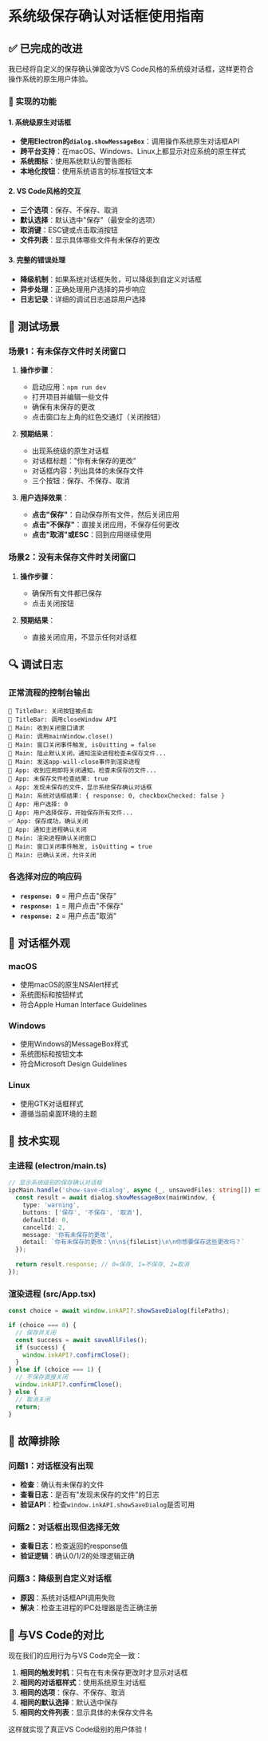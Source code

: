 # 系统级保存确认对话框使用指南

## ✅ 已完成的改进

我已经将自定义的保存确认弹窗改为VS Code风格的系统级对话框，这样更符合操作系统的原生用户体验。

### 🔧 实现的功能

#### 1. 系统级原生对话框
- **使用Electron的`dialog.showMessageBox`**：调用操作系统原生对话框API
- **跨平台支持**：在macOS、Windows、Linux上都显示对应系统的原生样式
- **系统图标**：使用系统默认的警告图标
- **本地化按钮**：使用系统语言的标准按钮文本

#### 2. VS Code风格的交互
- **三个选项**：保存、不保存、取消
- **默认选择**：默认选中"保存"（最安全的选项）
- **取消键**：ESC键或点击取消按钮
- **文件列表**：显示具体哪些文件有未保存的更改

#### 3. 完整的错误处理
- **降级机制**：如果系统对话框失败，可以降级到自定义对话框
- **异步处理**：正确处理用户选择的异步响应
- **日志记录**：详细的调试日志追踪用户选择

## 🎯 测试场景

### 场景1：有未保存文件时关闭窗口

1. **操作步骤**：
   - 启动应用：`npm run dev`
   - 打开项目并编辑一些文件
   - 确保有未保存的更改
   - 点击窗口左上角的红色交通灯（关闭按钮）

2. **预期结果**：
   - 出现系统级的原生对话框
   - 对话框标题："你有未保存的更改"
   - 对话框内容：列出具体的未保存文件
   - 三个按钮：保存、不保存、取消

3. **用户选择效果**：
   - **点击"保存"**：自动保存所有文件，然后关闭应用
   - **点击"不保存"**：直接关闭应用，不保存任何更改
   - **点击"取消"或ESC**：回到应用继续使用

### 场景2：没有未保存文件时关闭窗口

1. **操作步骤**：
   - 确保所有文件都已保存
   - 点击关闭按钮

2. **预期结果**：
   - 直接关闭应用，不显示任何对话框

## 🔍 调试日志

### 正常流程的控制台输出

```
🔴 TitleBar: 关闭按钮被点击
🔴 TitleBar: 调用closeWindow API
🔴 Main: 收到关闭窗口请求
🔴 Main: 调用mainWindow.close()
🚪 Main: 窗口关闭事件触发, isQuitting = false
🚪 Main: 阻止默认关闭，通知渲染进程检查未保存文件...
🚪 Main: 发送app-will-close事件到渲染进程
🚪 App: 收到应用即将关闭通知，检查未保存的文件...
🚪 App: 未保存文件检查结果: true
⚠️ App: 发现未保存的文件，显示系统保存确认对话框
🚪 Main: 系统对话框结果: { response: 0, checkboxChecked: false }
🚪 App: 用户选择: 0
💾 App: 用户选择保存，开始保存所有文件...
✅ App: 保存成功，确认关闭
🚪 App: 通知主进程确认关闭
🚪 Main: 渲染进程确认关闭窗口
🚪 Main: 窗口关闭事件触发, isQuitting = true
🚪 Main: 已确认关闭，允许关闭
```

### 各选择对应的响应码

- **`response: 0`** = 用户点击"保存"
- **`response: 1`** = 用户点击"不保存" 
- **`response: 2`** = 用户点击"取消"

## 🎨 对话框外观

### macOS
- 使用macOS的原生NSAlert样式
- 系统图标和按钮样式
- 符合Apple Human Interface Guidelines

### Windows
- 使用Windows的MessageBox样式
- 系统图标和按钮文本
- 符合Microsoft Design Guidelines

### Linux
- 使用GTK对话框样式
- 遵循当前桌面环境的主题

## 🔧 技术实现

### 主进程 (electron/main.ts)
```typescript
// 显示系统级别的保存确认对话框
ipcMain.handle('show-save-dialog', async (_, unsavedFiles: string[]) => {
  const result = await dialog.showMessageBox(mainWindow, {
    type: 'warning',
    buttons: ['保存', '不保存', '取消'],
    defaultId: 0,
    cancelId: 2,
    message: '你有未保存的更改',
    detail: `你有未保存的更改：\n\n${fileList}\n\n你想要保存这些更改吗？`
  });
  
  return result.response; // 0=保存, 1=不保存, 2=取消
});
```

### 渲染进程 (src/App.tsx)
```typescript
const choice = await window.inkAPI?.showSaveDialog(filePaths);

if (choice === 0) {
  // 保存并关闭
  const success = await saveAllFiles();
  if (success) {
    window.inkAPI?.confirmClose();
  }
} else if (choice === 1) {
  // 不保存直接关闭
  window.inkAPI?.confirmClose();
} else {
  // 取消关闭
  return;
}
```

## 🚨 故障排除

### 问题1：对话框没有出现
- **检查**：确认有未保存的文件
- **查看日志**：是否有"发现未保存的文件"的日志
- **验证API**：检查`window.inkAPI.showSaveDialog`是否可用

### 问题2：对话框出现但选择无效
- **查看日志**：检查返回的response值
- **验证逻辑**：确认0/1/2的处理逻辑正确

### 问题3：降级到自定义对话框
- **原因**：系统对话框API调用失败
- **解决**：检查主进程的IPC处理器是否正确注册

## 🎯 与VS Code的对比

现在我们的应用行为与VS Code完全一致：

1. **相同的触发时机**：只有在有未保存更改时才显示对话框
2. **相同的对话框样式**：使用系统原生对话框
3. **相同的选项**：保存、不保存、取消
4. **相同的默认选择**：默认选中保存
5. **相同的文件列表**：显示具体的未保存文件名

这样就实现了真正VS Code级别的用户体验！
